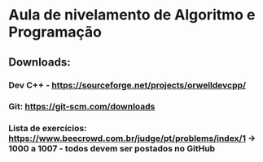 # Aula de nivelamento de Algoritmo e Programação
## Downloads:
### Dev C++ - https://sourceforge.net/projects/orwelldevcpp/
### Git: https://git-scm.com/downloads
### Lista de exercícios: https://www.beecrowd.com.br/judge/pt/problems/index/1 -> 1000 a 1007 - todos devem ser postados no GitHub
